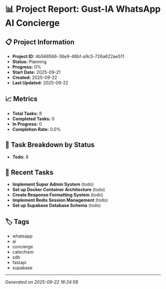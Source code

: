 # 📊 Project Report: Gust-IA WhatsApp AI Concierge

## 📋 Project Information
- **Project ID:** 4b566566-36e9-48bf-a9c5-726a622ae511
- **Status:** Planning
- **Progress:** 0%
- **Start Date:** 2025-09-21
- **Created:** 2025-09-22
- **Last Updated:** 2025-09-22

## 📈 Metrics
- **Total Tasks:** 8
- **Completed Tasks:** 0
- **In Progress:** 0
- **Completion Rate:** 0.0%

## 📝 Task Breakdown by Status
- **Todo:** 8

## 🎯 Recent Tasks
- **Implement Super Admin System** (todo)
- **Set up Docker Container Architecture** (todo)
- **Create Response Formatting System** (todo)
- **Implement Redis Session Management** (todo)
- **Set up Supabase Database Schema** (todo)

## 🏷️ Tags
- whatsapp
- ai
- concierge
- catechism
- sdb
- fastapi
- supabase

---
*Generated on 2025-09-22 16:24:58*
